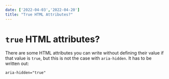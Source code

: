 ```yaml
---
date: ['2022-04-03','2022-04-20']
title: "True HTML Attributes?"
---
```


# `true` HTML attributes?

There are some HTML attributes you can write without defining their value if that value is `true`, but this is not the case with `aria-hidden`. It has to be written out:

```
aria-hidden="true"
```
